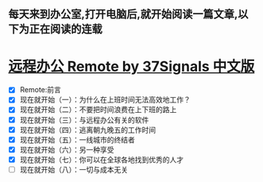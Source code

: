 每天来到办公室,打开电脑后,就开始阅读一篇文章,以下为正在阅读的连载
------------

[远程办公 Remote by 37Signals 中文版](http://jianshu.io/notebooks/41672/latest)
==================================
- [x] Remote:前言
- [x] 现在就开始（一）：为什么在上班时间无法高效地工作？
- [x] 现在就开始（二）：不要把时间浪费在上下班的路上
- [x] 现在就开始（三）：与远程办公有关的软件
- [x] 现在就开始（四）：逃离朝九晚五的工作时间
- [x] 现在就开始（五）：一线城市的终结者
- [x] 现在就开始（六）：另一种享受
- [x] 现在就开始（七）：你可以在全球各地找到优秀的人才
- [ ] 现在就开始（八）：一切与成本无关
